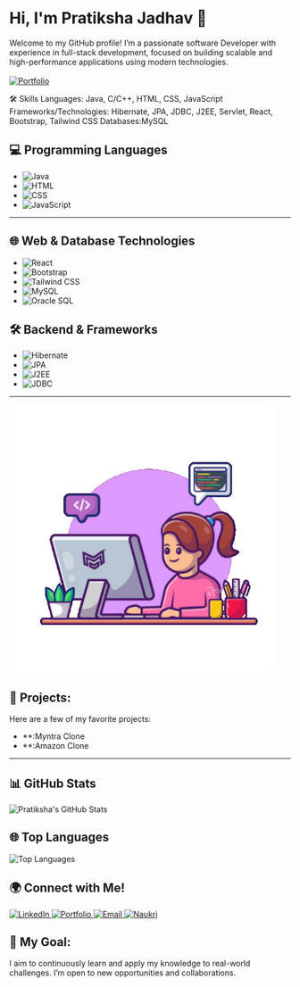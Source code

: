 # Hi, I'm Pratiksha Jadhav 👋
<span>
Welcome to my GitHub profile! I’m a passionate software Developer with experience in full-stack development, focused on building scalable and high-performance applications using modern technologies.</span><br><br>

<a href="https://portfolio-website-aedo.vercel.app/" target="_blank">
  <img src="https://camo.githubusercontent.com/948ed66ea38c4d6b455bd013a3ff2838a1e5f994dab13f4d7d6d26aa6c44cc51/68747470733a2f2f696d672e736869656c64732e696f2f62616467652f506f7274666f6c696f2d677265793f7374796c653d666f722d7468652d6261646765266c6f676f3d41626f75742e6d65" alt="Portfolio" data-canonical-src="https://img.shields.io/badge/Portfolio-grey?style=for-the-badge&amp;logo=About.me" style="max-width: 100%;">
</a><br>

🛠 Skills
Languages: Java, C/C++, HTML, CSS, JavaScript
Frameworks/Technologies: Hibernate, JPA, JDBC, J2EE, Servlet, React, Bootstrap, Tailwind CSS
Databases:MySQL

## 💻 Programming Languages
- ![Java](https://img.shields.io/badge/Java-%23FF5733?style=flat&logo=java&logoColor=white)
- ![HTML](https://img.shields.io/badge/HTML-%23E34F26?style=flat&logo=html5&logoColor=white)
- ![CSS](https://img.shields.io/badge/CSS-%231572B6?style=flat&logo=css3&logoColor=white)
- ![JavaScript](https://img.shields.io/badge/JavaScript-%23F7DF1E?style=flat&logo=javascript&logoColor=black)
---------------------------------------------------------------------------------------------------------------------------------------------------------------

## 🌐 Web & Database Technologies
- ![React](https://img.shields.io/badge/React-%2361DAFB?style=flat&logo=react&logoColor=black)
- ![Bootstrap](https://img.shields.io/badge/Bootstrap-%23563D7C?style=flat&logo=bootstrap&logoColor=white)
- ![Tailwind CSS](https://img.shields.io/badge/Tailwind_CSS-%2338B2AC?style=flat&logo=tailwind-css&logoColor=white)
- ![MySQL](https://img.shields.io/badge/MySQL-%234478a3?style=flat&logo=mysql&logoColor=white)
- ![Oracle SQL](https://img.shields.io/badge/Oracle_SQL-%23F00?style=flat&logo=oracle&logoColor=white)
  
## 🛠️ Backend & Frameworks
- ![Hibernate](https://img.shields.io/badge/Hibernate-%234B4B4B?style=flat&logo=hibernate&logoColor=white)
- ![JPA](https://img.shields.io/badge/JPA-%23FF7F00?style=flat&logo=java&logoColor=white)
- ![J2EE](https://img.shields.io/badge/J2EE-%23FF5733?style=flat&logo=java&logoColor=white)
- ![JDBC](https://img.shields.io/badge/JDBC-%23FF5733?style=flat&logo=java&logoColor=white)
-------------------------------------------------------------------------------------------------------------------------------------------------------------------
![Coding from Home](https://raw.githubusercontent.com/Pratiksha2729/Pratiksha2729/main/giphy.gif)

## 📌 Projects:
Here are a few of my favorite projects:
- **:Myntra Clone
- **:Amazon Clone
------------------------------------------------------------------------------------------------------------------------------------------------------

## 📊 GitHub Stats
![Pratiksha's GitHub Stats](https://github-readme-stats.vercel.app/api?username=Pratiksha2729&show_icons=true&hide_title=true&count_private=true&hide=prs&theme=radical)

## 🌐 Top Languages
![Top Languages](https://github-readme-stats.vercel.app/api/top-langs/?username=Pratiksha2729&layout=compact&langs_count=8&theme=radical)

## 🌍 Connect with Me!

<a href="https://www.linkedin.com/in/pratiksha-jadhav-a807a6208/" target="_blank">
  <img src="https://img.shields.io/badge/LinkedIn-%230077B5?style=for-the-badge&logo=linkedin&logoColor=white" alt="LinkedIn" style="max-width: 100%;">
</a>

<a href="https://portfolio-website-aedo.vercel.app/" target="_blank">
  <img src="https://img.shields.io/badge/Portfolio-%23000000?style=for-the-badge&logo=About.me&logoColor=white" alt="Portfolio" style="max-width: 100%;">
</a>

<a href="mailto:jadhavpratiksha0729@gmail.com" target="_blank">
  <img src="https://img.shields.io/badge/Email-%23D14836?style=for-the-badge&logo=gmail&logoColor=white" alt="Email" style="max-width: 100%;">
</a>

<a href="https://www.naukri.com/mnjuser/profile?id=&altresid" target="_blank">
  <img src="https://img.shields.io/badge/Naukri-%23FF6F00?style=for-the-badge&logo=naukri&logoColor=white" alt="Naukri" style="max-width: 100%;">
</a>



## 🎯 My Goal:
I aim to continuously learn and apply my knowledge to real-world challenges. I’m open to new opportunities and collaborations.

